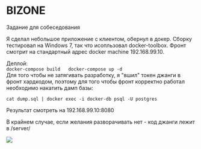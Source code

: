 # BIZONE
Задание для собеседования

Я сделал небольшое приложение с клиентом, обернул в докер. Сборку тестировал на Windows 7, так что исопльзовал docker-toolbox.
Фронт смотрит на стандартный адрес docker machine 192.168.99.10.  

Деплой:  
`
docker-compose build  
docker-compose up -d  
`  
Для того чтобы не затягивать разработку, я "вшил" токен джанги в фронт хардкодом, 
поэтому для того чтобы фронт корректно работал необходимо накатить дамп базы:
  
`
cat dump.sql | docker exec -i docker-db psql -U postgres
`
  
Результат смотреть на 192.168.99.10:8080

В крайнем случае, если желания разворачивать нет - код джанги лежит в /server/

![](http://joxi.ru/E2p9PK0taP3g8A)
